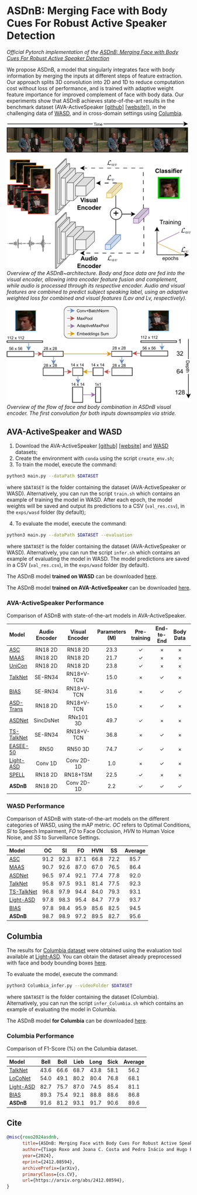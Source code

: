 # ASDnB: Merging Face with Body Cues For Robust Active Speaker Detection

*Official Pytorch implementation of the [ASDnB: Merging Face with Body Cues For Robust Active Speaker Detection]()*

We propose ASDnB, a model that singularly integrates face with body information by merging the inputs at different steps of feature extraction. Our approach splits 3D convolution into 2D and 1D to reduce computation cost without loss of performance, and is trained with adaptive weight feature importance for improved complement of face with body data. Our experiments show that ASDnB achieves state-of-the-art results in the benchmark dataset (AVA-ActiveSpeaker [\[github\]](https://github.com/cvdfoundation/ava-dataset) [\[website\]](https://research.google.com/ava/download.html#ava_active_speaker_download)), in the challenging data of [WASD](https://tiago-roxo.github.io/WASD/), and in cross-domain settings using [Columbia](https://link.springer.com/chapter/10.1007/978-3-319-46454-1_18).


![main_image](images/main_image.png)
*Overview of the ASDnB~architecture. Body and face data are fed into the visual encoder, allowing intra encoder feature fusion and complement, while audio is processed through its respective encoder. Audio and visual features are combined to predict subject speaking label, using an adaptive weighted loss for combined and visual features (Lav and Lv, respectively).*

![halfunet_visual_encoder](images/halfunet_visual_encoder.png)
*Overview of the flow of face and body combination in ASDnB visual encoder. The first convolution for both inputs downsamples via stride.*


## AVA-ActiveSpeaker and WASD

1. Download the AVA-ActiveSpeaker [\[github\]](https://github.com/cvdfoundation/ava-dataset) [\[website\]](https://research.google.com/ava/download.html#ava_active_speaker_download) and [WASD](https://tiago-roxo.github.io/WASD/) datasets;
2. Create the environment with `conda` using the script `create_env.sh`;
3. To train the model, execute the command:
```bash
python3 main.py --dataPath $DATASET
```
where `$DATASET` is the folder containing the dataset (AVA-ActiveSpeaker or WASD). Alternatively, you can run the script `train.sh` which contains an example of training the model in WASD. After each epoch, the model weights will be saved and output its predictions to a CSV (`val_res.csv`), in the `exps/wasd` folder (by default);

4. To evaluate the model, execute the command:
```bash
python3 main.py --dataPath $DATASET --evaluation
```
where `$DATASET` is the folder containing the dataset (AVA-ActiveSpeaker or WASD). Alternatively, you can run the script `infer.sh` which contains an example of evaluating the model in WASD. The model predictions are saved in a CSV (`val_res.csv`), in the `exps/wasd` folder (by default).

The ASDnB model **trained on WASD** can be downloaded [here](https://drive.google.com/file/d/1MZmnF9OPYjDu4UqwTD9I8H2QjJ8BakQE/view?usp=drive_link).

The ASDnB model **trained on AVA-ActiveSpeaker** can be downloaded [here](https://drive.google.com/file/d/1Q-fJ1awkjgx-U2A8L4Nl8ehQgFhKoqmw/view?usp=drive_link).


### AVA-ActiveSpeaker Performance

Comparison of ASDnB with state-of-the-art models in AVA-ActiveSpeaker.

| Model                                                        | Audio Encoder | Visual Encoder | Parameters (M) | Pre-training | End-to-End | Body Data | mAP        |
|:-------------------------------------------------------------|:-------------:|:--------------:|:--------------:|:------------:|:----------:|:---------:|:----------:|
| [ASC](https://github.com/fuankarion/active-speakers-context) | RN18 2D       | RN18 2D        | 23.3           | ✓            | ×          | ×         | 87.1       |
| [MAAS](https://github.com/fuankarion/MAAS)                   | RN18 2D       | RN18 2D        | 21.7           | ✓            | ×          | ×         | 88.8       |
| [UniCon](https://unicon-asd.github.io/)          			   | RN18 2D       | RN18 2D        | 23.8           | ✓            | ×          | ×         | 92.2       |
| [TalkNet](https://github.com/TaoRuijie/TalkNet-ASD)          | SE-RN34       | RN18+V-TCN     | 15.0           | ×            | ✓          | ×         | 92.3       |
| [BIAS](https://github.com/Tiago-Roxo/BIAS)                   | SE-RN34       | RN18+V-TCN     | 31.6           | ×            | ✓          | ✓         | 92.4       |
| [ASD-Trans](https://ieeexplore.ieee.org/document/9746991)    | RN18 2D       | RN18+V-TCN     | 15.0           | ×            | ✓          | ×         | 93.0       |
| [ASDNet](https://github.com/okankop/ASDNet)                  | SincDsNet     | RNx101 3D      | 49.7           | ✓            | ×          | ×         | 93.5       |
| [TS-TalkNet](https://github.com/Jiang-Yidi/TS-TalkNet)       | SE-RN34       | RN18+V-TCN     | 36.8           | ×            | ✓          | ×         | 93.9       |
| [EASEE-50](https://arxiv.org/pdf/2203.14250v2.pdf)           | RN50          | RN50 3D        | 74.7           | ✓            | ✓          | ×         | 94.1       |
| [Light-ASD](https://github.com/Junhua-Liao/Light-ASD)        | Conv 1D       | Conv 2D-1D     | 1.0            | ×            | ✓          | ×         | 94.1       |
| [SPELL](https://github.com/SRA2/SPELL)           			   | RN18 2D       | RN18+TSM       | 22.5           | ✓            | ×          | ×         | 94.2       |
| **ASDnB**           										   | RN18 2D       | Conv 2D-1D     | 2.2            | ✓            | ✓          | ✓         | 94.6       |



### WASD Performance

Comparison of ASDnB with state-of-the-art models on the different categories of WASD, using the mAP metric. *OC* refers to Optimal Conditions, *SI* to Speech Impairment, *FO* to Face Occlusion, *HVN* to Human Voice Noise, and *SS* to Surveillance Settings.

| Model                                                        | OC        | SI        | FO        | HVN       | SS        | Average |
|:-------------------------------------------------------------|:---------:|:---------:|:---------:|:---------:|:---------:|:-------:|
| [ASC](https://github.com/fuankarion/active-speakers-context) | 91.2      | 92.3      | 87.1      | 66.8      | 72.2      | 85.7    |
| [MAAS](https://github.com/fuankarion/MAAS)                   | 90.7      | 92.6      | 87.0      | 67.0      | 76.5      | 86.4    |
| [ASDNet](https://github.com/okankop/ASDNet)                  | 96.5      | 97.4      | 92.1      | 77.4      | 77.8      | 92.0    |
| [TalkNet](https://github.com/TaoRuijie/TalkNet-ASD)          | 95.8      | 97.5      | 93.1      | 81.4      | 77.5      | 92.3    |
| [TS-TalkNet](https://github.com/TaoRuijie/TalkNet-ASD)       | 96.8      | 97.9      | 94.4      | 84.0      | 79.3      | 93.1    |
| [Light-ASD](https://github.com/Junhua-Liao/Light-ASD)        | 97.8      | 98.3      | 95.4      | 84.7      | 77.9      | 93.7    |
| [BIAS](https://github.com/Tiago-Roxo/BIAS)                   | 97.8      | 98.4      | 95.9      | 85.6      | 82.5      | 94.5    |
| **ASDnB**           										   | 98.7      | 98.9      | 97.2      | 89.5      | 82.7      | 95.6    |



## Columbia

The results for [Columbia dataset](https://link.springer.com/chapter/10.1007/978-3-319-46454-1_18) were obtained using the evaluation tool available at [Light-ASD](https://github.com/Junhua-Liao/Light-ASD). You can obtain the dataset already preprocessed with face and body bounding boxes [here](https://drive.google.com/file/d/1nZoMoTq_bmMl1PiPttmbuL_oC19jhVrR/view?usp=sharing).

To evaluate the model, execute the command:
```bash
python3 Columbia_infer.py --videoFolder $DATASET
```
where `$DATASET` is the folder containing the dataset (Columbia). Alternatively, you can run the script `infer_Columbia.sh` which contains an example of evaluating the model in Columbia.

The ASDnB model **for Columbia** can be downloaded [here](https://drive.google.com/file/d/1Q-fJ1awkjgx-U2A8L4Nl8ehQgFhKoqmw/view?usp=drive_link).


### Columbia Performance

Comparison of F1-Score (%) on the Columbia dataset.

| Model                                                        | Bell      | Boll      | Lieb      | Long      | Sick      | Average |
|:-------------------------------------------------------------|:---------:|:---------:|:---------:|:---------:|:---------:|:-------:|
| [TalkNet](https://github.com/TaoRuijie/TalkNet-ASD)          | 43.6      | 66.6      | 68.7      | 43.8      | 58.1      | 56.2    |
| [LoCoNet](https://github.com/SJTUwxz/LoCoNet_ASD)            | 54.0      | 49.1      | 80.2      | 80.4      | 76.8      | 68.1    |
| [Light-ASD](https://github.com/Junhua-Liao/Light-ASD)        | 82.7      | 75.7      | 87.0      | 74.5      | 85.4      | 81.1    |
| [BIAS](https://github.com/Tiago-Roxo/BIAS)                   | 89.3      | 75.4      | 92.1      | 88.8      | 88.6      | 86.8    |
| **ASDnB**           										   | 91.6      | 81.2      | 93.1      | 91.7      | 90.6      | 89.6    |



## Cite

```bibtex
@misc{roxo2024asdnb,
      title={ASDnB: Merging Face with Body Cues For Robust Active Speaker Detection}, 
      author={Tiago Roxo and Joana C. Costa and Pedro Inácio and Hugo Proença},
      year={2024},
      eprint={2412.08594},
      archivePrefix={arXiv},
      primaryClass={cs.CV},
      url={https://arxiv.org/abs/2412.08594}, 
}
```
